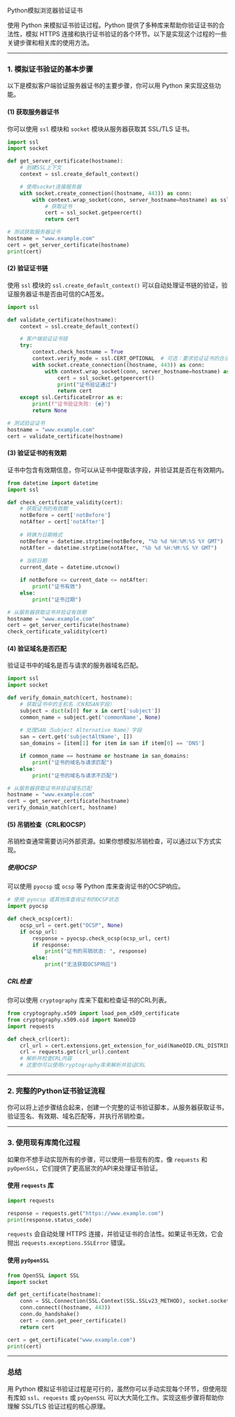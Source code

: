 Python模拟浏览器验证证书

使用 Python 来模拟证书验证过程。Python 提供了多种库来帮助你验证证书的合法性，模拟 HTTPS 连接和执行证书验证的各个环节。以下是实现这个过程的一些关键步骤和相关库的使用方法。

---

### **1. 模拟证书验证的基本步骤**

以下是模拟客户端验证服务器证书的主要步骤，你可以用 Python 来实现这些功能。

#### **(1) 获取服务器证书**
你可以使用 `ssl` 模块和 `socket` 模块从服务器获取其 SSL/TLS 证书。

```python
import ssl
import socket

def get_server_certificate(hostname):
    # 创建SSL上下文
    context = ssl.create_default_context()

    # 使用socket连接服务器
    with socket.create_connection((hostname, 443)) as conn:
        with context.wrap_socket(conn, server_hostname=hostname) as ssl_socket:
            # 获取证书
            cert = ssl_socket.getpeercert()
            return cert

# 测试获取服务器证书
hostname = "www.example.com"
cert = get_server_certificate(hostname)
print(cert)
```

#### **(2) 验证证书链**
使用 `ssl` 模块的 `ssl.create_default_context()` 可以自动处理证书链的验证，验证服务器证书是否由可信的CA签发。

```python
import ssl

def validate_certificate(hostname):
    context = ssl.create_default_context()

    # 客户端验证证书链
    try:
        context.check_hostname = True
        context.verify_mode = ssl.CERT_OPTIONAL  # 可选：要求验证证书的合法性
        with socket.create_connection((hostname, 443)) as conn:
            with context.wrap_socket(conn, server_hostname=hostname) as ssl_socket:
                cert = ssl_socket.getpeercert()
                print("证书验证通过")
                return cert
    except ssl.CertificateError as e:
        print(f"证书验证失败: {e}")
        return None

# 测试验证证书
hostname = "www.example.com"
cert = validate_certificate(hostname)
```

#### **(3) 验证证书的有效期**
证书中包含有效期信息，你可以从证书中提取该字段，并验证其是否在有效期内。

```python
from datetime import datetime
import ssl

def check_certificate_validity(cert):
    # 获取证书的有效期
    notBefore = cert['notBefore']
    notAfter = cert['notAfter']
    
    # 转换为日期格式
    notBefore = datetime.strptime(notBefore, "%b %d %H:%M:%S %Y GMT")
    notAfter = datetime.strptime(notAfter, "%b %d %H:%M:%S %Y GMT")
    
    # 当前日期
    current_date = datetime.utcnow()

    if notBefore <= current_date <= notAfter:
        print("证书有效")
    else:
        print("证书过期")

# 从服务器获取证书并验证有效期
hostname = "www.example.com"
cert = get_server_certificate(hostname)
check_certificate_validity(cert)
```

#### **(4) 验证域名是否匹配**
验证证书中的域名是否与请求的服务器域名匹配。

```python
import ssl
import socket

def verify_domain_match(cert, hostname):
    # 获取证书中的主机名（CN和SAN字段）
    subject = dict(x[0] for x in cert['subject'])
    common_name = subject.get('commonName', None)
    
    # 处理SAN（Subject Alternative Name）字段
    san = cert.get('subjectAltName', [])
    san_domains = [item[1] for item in san if item[0] == 'DNS']

    if common_name == hostname or hostname in san_domains:
        print("证书的域名与请求匹配")
    else:
        print("证书的域名与请求不匹配")

# 从服务器获取证书并验证域名匹配
hostname = "www.example.com"
cert = get_server_certificate(hostname)
verify_domain_match(cert, hostname)
```

#### **(5) 吊销检查（CRL和OCSP）**
吊销检查通常需要访问外部资源。如果你想模拟吊销检查，可以通过以下方式实现。

##### **使用OCSP**
可以使用 `pyocsp` 或 `ocsp` 等 Python 库来查询证书的OCSP响应。

```python
# 使用 pyocsp 或其他库查询证书的OCSP状态
import pyocsp

def check_ocsp(cert):
    ocsp_url = cert.get("OCSP", None)
    if ocsp_url:
        response = pyocsp.check_ocsp(ocsp_url, cert)
        if response:
            print("证书的吊销状态: ", response)
        else:
            print("无法获取OCSP响应")
```

##### **CRL检查**
你可以使用 `cryptography` 库来下载和检查证书的CRL列表。

```python
from cryptography.x509 import load_pem_x509_certificate
from cryptography.x509.oid import NameOID
import requests

def check_crl(cert):
    crl_url = cert.extensions.get_extension_for_oid(NameOID.CRL_DISTRIBUTION_POINTS).value[0].full_name[0].value
    crl = requests.get(crl_url).content
    # 解析并检查CRL内容
    # 这里你可以使用cryptography库来解析并验证CRL
```

---

### **2. 完整的Python证书验证流程**

你可以将上述步骤结合起来，创建一个完整的证书验证脚本，从服务器获取证书，验证签名、有效期、域名匹配等，并执行吊销检查。

---

### **3. 使用现有库简化过程**

如果你不想手动实现所有的步骤，可以使用一些现有的库，像 `requests` 和 `pyOpenSSL`，它们提供了更高层次的API来处理证书验证。

#### **使用 `requests` 库**

```python
import requests

response = requests.get("https://www.example.com")
print(response.status_code)
```
`requests` 会自动处理 HTTPS 连接，并验证证书的合法性。如果证书无效，它会抛出 `requests.exceptions.SSLError` 错误。

#### **使用 `pyOpenSSL`**

```python
from OpenSSL import SSL
import socket

def get_certificate(hostname):
    conn = SSL.Connection(SSL.Context(SSL.SSLv23_METHOD), socket.socket(socket.AF_INET, socket.SOCK_STREAM))
    conn.connect((hostname, 443))
    conn.do_handshake()
    cert = conn.get_peer_certificate()
    return cert

cert = get_certificate("www.example.com")
print(cert)
```

---

### **总结**
用 Python 模拟证书验证过程是可行的，虽然你可以手动实现每个环节，但使用现有库如 `ssl`、`requests` 或 `pyOpenSSL` 可以大大简化工作。实现这些步骤将帮助你理解 SSL/TLS 验证过程的核心原理。